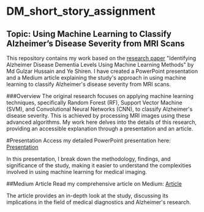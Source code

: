 # DM_short_story_assignment

## Topic: Using Machine Learning to Classify Alzheimer’s Disease Severity from MRI Scans

This repository contains my work based on the [research paper](https://arxiv.org/pdf/2311.01428.pdf) "Identifying Alzheimer Disease Dementia Levels Using Machine Learning Methods" by Md Gulzar Hussain and Ye Shiren. I have created a PowerPoint presentation and a Medium article explaining the study's approach in using machine learning to classify Alzheimer's disease severity from MRI scans.



###Overview
The original research focuses on applying machine learning techniques, specifically Random Forest (RF), Support Vector Machine (SVM), and Convolutional Neural Networks (CNN), to classify Alzheimer's disease severity. This is achieved by processing MRI images using these advanced algorithms. My work here delves into the details of this research, providing an accessible explanation through a presentation and an article.

#Presentation
Access my detailed PowerPoint presentation here: [Presentation](https://www.slideshare.net/sanjaybhargavk007/dmshortstorypptpptx)


In this presentation, I break down the methodology, findings, and significance of the study, making it easier to understand the complexities involved in using machine learning for medical imaging.

##Medium Article
Read my comprehensive article on Medium: [Article](https://medium.com/@sanjaybhargavk007/using-machine-learning-to-classify-alzheimers-disease-severity-from-mri-scans-ee5b6c98c0a5)

The article provides an in-depth look at the study, discussing its implications in the field of medical diagnostics and Alzheimer's research.



